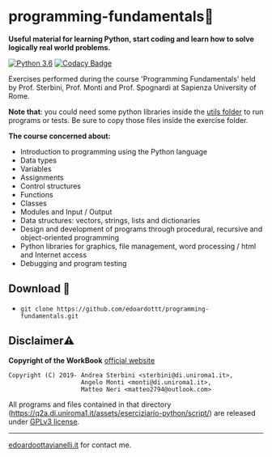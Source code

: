 # programming-fundamentals🧠

**Useful material for learning Python, start coding and learn how to solve logically real world problems.**

[![Python 3.6](https://img.shields.io/badge/python-3.6-blue.svg)](https://www.python.org/downloads/release/python-360/)
[![Codacy Badge](https://api.codacy.com/project/badge/Grade/f34580339dbb4cf7ab0daa85b6c98009)](https://www.codacy.com/manual/edoardottt/programming-fundamentals?utm_source=github.com&amp;utm_medium=referral&amp;utm_content=edoardottt/programming-fundamentals&amp;utm_campaign=Badge_Grade)


Exercises performed during the course 'Programming Fundamentals' held by Prof. Sterbini, Prof. Monti and Prof. Spognardi at Sapienza University of Rome.

**Note that**: you could need some python libraries inside the [utils folder](https://github.com/edoardottt/programming-fundamentals/tree/master/utils) to run programs or tests. Be sure to copy those files inside the exercise folder. 

**The course concerned about:**

- Introduction to programming using the Python language
- Data types
- Variables
- Assignments
- Control structures
- Functions
- Classes
- Modules and Input / Output
- Data structures: vectors, strings, lists and dictionaries
- Design and development of programs through procedural, recursive and object-oriented programming
- Python libraries for graphics, file management, word processing / html and Internet access
- Debugging and program testing


Download 📡
--------

- `git clone https://github.com/edoardottt/programming-fundamentals.git`

Disclaimer⚠️
--------

**Copyright of the WorkBook** [official website](https://q2a.di.uniroma1.it/)
~~~
Copyright (C) 2019- Andrea Sterbini <sterbini@di.uniroma1.it>, 
                    Angelo Monti <monti@di.uniroma1.it>, 
                    Matteo Neri <matteo2794@outlook.com>
~~~                    

All programs and files contained in that directory (https://q2a.di.uniroma1.it/assets/eserciziario-python/script/) are released under [GPLv3 license](https://www.gnu.org/licenses/gpl-3.0.en.html).


--------

[edoardoottavianelli.it](https://www.edoardoottavianelli.it) for contact me.
